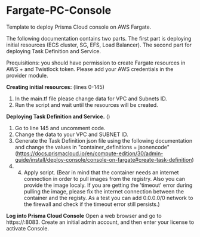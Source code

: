 # Fargate-PC-Console
Template to deploy Prisma Cloud console on AWS Fargate.

The following documentation contains two parts. The first part is deploying initial resources (ECS cluster, SG, EFS, Load Balancer). The second part for deploying Task Definition and Service.

Prequisitions: you should have permission to create Fargate resources in AWS + and Twistlock token. Please add your AWS credentials in the provider module.

**Creating initial resources:**  (lines 0-145)
1. In the main.tf file please change data for VPC and Subnets ID.
2. Run the script and wait until the resources will be created.

**Deploying Task Definition and Service.** ()
1. Go to line 145 and uncomment code.
2. Change the data to your VPC and SUBNET ID.
3. Generate the Task Definition json file using the following documentation and change the values in "container_definitions = jsonencode"  (https://docs.prismacloud.io/en/compute-edition/30/admin-guide/install/deploy-console/console-on-fargate#create-task-definition)
4. 4. Apply script. (Bear in mind that the container needs an internet connection in order to pull images from the registry. Also you can provide the image localy. If you are getting the 'timeout' error during pulling the image, please fix the internet connection between the container and the registy. As a test you can add 0.0.0.0/0 network to the firewall and check if the timeout error still persists.)
  
**Log into Prisma Cloud Console**
Open a web browser and go to https://<Load balancer DNS name>:8083. Create an initial admin account, and then enter your license to activate Console.
